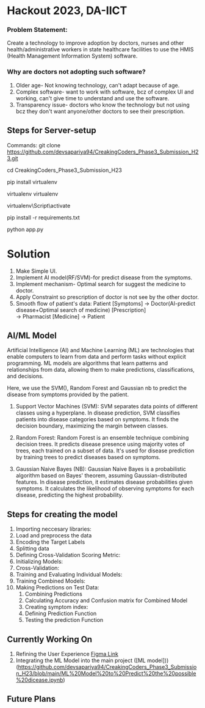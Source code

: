 
# Hackout 2023, DA-IICT

### Problem Statement:   
Create a technology to improve adoption by doctors, nurses and other health/administrative workers in state healthcare facilities to use the HMIS (Health Management Information System) software.

### Why are doctors not adopting such software?
1) Older age- Not knowing technology, can't adapt because of age.
2) Complex software- want to work with software, bcz of complex UI and working, can't give time to understand and use the software.
3) Transparency issue- doctors who know the technology but not using bcz they don't want anyone/other doctors to see their prescription.

## Steps for Server-setup
Commands:
git clone https://github.com/devsapariya94/CreakingCoders_Phase3_Submission_H23.git

cd CreakingCoders_Phase3_Submission_H23

pip install virtualenv

virtualenv virtualenv

virtualenv\Script\activate

pip install -r requirements.txt

python app.py
# Solution
1. Make Simple UI.
2. Implement AI model(RF/SVM)-for predict disease from the symptoms.
3. Implement mechanism- Optimal search for suggest the medicine to doctor. 
4. Apply Constraint so prescription of doctor is not see by the other doctor.
5. Smooth flow of patient's data:
Patient [Symptoms] 
-> 
Doctor(AI-predict disease+Optimal search of medicine) [Prescription]         
->
Pharmacist [Medicine] 
->
Patient 


## AI/ML Model
Artificial Intelligence (AI) and Machine Learning (ML) are technologies that enable computers to learn from data and perform tasks without explicit programming. ML models are algorithms that learn patterns and relationships from data, allowing them to make predictions, classifications, and decisions.

Here, we use the SVM(), Random Forest and Gaussian nb to predict the disease from symptoms provided by the patient.

1. Support Vector Machines (SVM):
SVM separates data points of different classes using a hyperplane. In disease prediction, SVM classifies patients into disease categories based on symptoms. It finds the decision boundary, maximizing the margin between classes.

2. Random Forest:
Random Forest is an ensemble technique combining decision trees. It predicts disease presence using majority votes of trees, each trained on a subset of data. It's used for disease prediction by training trees to predict diseases based on symptoms.

3. Gaussian Naive Bayes (NB):
Gaussian Naive Bayes is a probabilistic algorithm based on Bayes' theorem, assuming Gaussian-distributed features. In disease prediction, it estimates disease probabilities given symptoms. It calculates the likelihood of observing symptoms for each disease, predicting the highest probability.

## Steps for creating the model
1. Importing neccesary libraries:
2. Load and preprocess the data
3. Encoding the Target Labels
4. Splitting data
5. Defining Cross-Validation Scoring Metric:
6. Initializing Models:
7. Cross-Validation:
8. Training and Evaluating Individual Models:
9. Training Combined Models:
10. Making Predictions on Test Data:
    1. Combining Predictions
    1. Calculating Accuracy and Confusion matrix for Combined Model
    1. Creating symptom index:
    1. Defining Prediction Function
    1. Testing the prediction Function  

## Currently Working On

1.  Refining the User Experience [Figma Link](https://www.figma.com/file/hncKZRmPf7TyfbGVGzhq0g/Hackout?type=design&node-id=0-1&mode=design&t=GLcxEuiqlTqRocqH-0)
2.  Integrating the ML Model into the main project ([ML model]))(https://github.com/devsapariya94/CreakingCoders_Phase3_Submission_H23/blob/main/ML%20Model%20to%20Predict%20the%20possible%20dicease.ipynb)

## Future Plans
